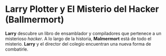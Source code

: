 # Larry Plotter y El Misterio del Hacker (Ballmermort)

**Larry** descubre un libro de ensamblador y compiladores que pertenece a un 
misterioso *hacker*.
A lo largo de la historia, **Malmermort** está de todo el misterio.
**Larry** y el director del colegio encuentran una nueva forma de combatirle.
